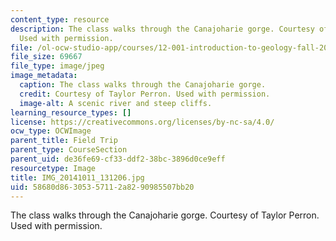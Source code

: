 ```yaml
---
content_type: resource
description: The class walks through the Canajoharie gorge. Courtesy of Taylor Perron.
  Used with permission.
file: /ol-ocw-studio-app/courses/12-001-introduction-to-geology-fall-2013/58680d86305357112a8290985507bb20_IMG_20141011_131206.jpg
file_size: 69667
file_type: image/jpeg
image_metadata:
  caption: The class walks through the Canajoharie gorge.
  credit: Courtesy of Taylor Perron. Used with permission.
  image-alt: A scenic river and steep cliffs.
learning_resource_types: []
license: https://creativecommons.org/licenses/by-nc-sa/4.0/
ocw_type: OCWImage
parent_title: Field Trip
parent_type: CourseSection
parent_uid: de36fe69-cf33-ddf2-38bc-3896d0ce9eff
resourcetype: Image
title: IMG_20141011_131206.jpg
uid: 58680d86-3053-5711-2a82-90985507bb20
---
```

The class walks through the Canajoharie gorge. Courtesy of Taylor Perron. Used with permission.